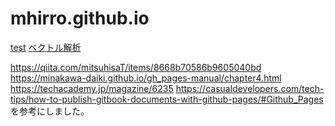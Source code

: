 # mhirro.github.io
[test]
[ベクトル解析]

[test]:https://mhirro.github.io/docs/test
[ベクトル解析]:https://mhirro.github.io/docs/vectoranarisys

https://qiita.com/mitsuhisaT/items/8668b70586b9605040bd
https://minakawa-daiki.github.io/gh_pages-manual/chapter4.html
https://techacademy.jp/magazine/6235
https://casualdevelopers.com/tech-tips/how-to-publish-gitbook-documents-with-github-pages/#Github_Pages
を参考にしました。
